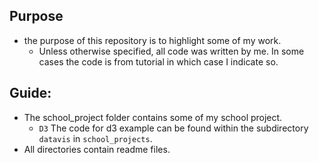 ## Purpose
  * the purpose of this repository is to highlight some of my work.
    + Unless otherwise specified, all code was written by me. In some cases the code is from tutorial in which case I indicate so.

## Guide:
  * The school_project folder contains some of my school project.
    + `D3` The code for d3 example can be found within the subdirectory `datavis` in `school_projects`.
  * All directories contain readme files.